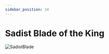 ```yaml
---
sidebar_position: 14
---
```


# Sadist Blade of the King

![SadistBlade](http://i.imgur.com/psAw460.png)
